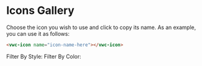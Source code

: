 # Icons Gallery

Choose the icon you wish to use and click to copy its name. 
As an example, you can use it as follows:

```html
<vwc-icon name="icon-name-here"></vwc-icon>
```

<link rel="stylesheet" href="../../assets/styles/icons-gallery.css">

<vwc-text-field id="iconsTextField" icon="search-line" label="Search Icons" oninput="onClickFilter()"></vwc-text-field>

<div class="tagWrapper">
  <vwc-tag-group class="tagGroup" onclick="onClickFilter()">
    Filter By Style:
    <vwc-tag id="solidTag" label="Solid" selectable></vwc-tag>
    <vwc-tag id="linearTag" label="Linear" selectable></vwc-tag>
  </vwc-tag-group>

  <vwc-tag-group class="tagGroup" onclick="onClickFilter()">
    Filter By Color:
    <vwc-tag id="singleTag" label="Single Color" selectable></vwc-tag>
    <vwc-tag id="multiTag" label="Multi Color" selectable></vwc-tag>
  </vwc-tag-group>
</span>

<vwc-alert id="copyAlert" text="Icon name copied to clipboard" connotation="success" timeoutms="2000"></vwc-alert>

<vwc-layout id="iconsLayout" gutters="small" ></vwc-layout>

<vwc-button id="showMoreButton" label="Show More" appearance='filled' onclick="showMore()"></vwc-button>

<script src="../../assets/scripts/icons-gallery.js" async></script>